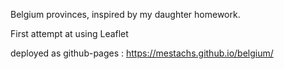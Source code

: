 
Belgium provinces, inspired by my daughter homework.

First attempt at using Leaflet

deployed as github-pages : https://mestachs.github.io/belgium/